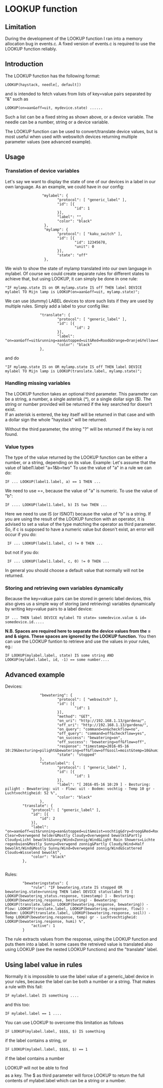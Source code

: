 # LOOKUP function

## Limitation
During the development of the LOOKUP function I ran into a memory allocation bug in events.c. A fixed version of events.c is required to use the LOOKUP function reliably. 

## Introduction
The LOOKUP function has the following format:
```
LOOKUP(haystack, needle[, default])
```
and is intended to fetch values from lists of key=value pairs separated by "&" such as 
```
LOOKUP(on=aan&off=uit, mydevice.state) ......
```
Such a list can be a fixed string as shown above, or a device variable. The needle can be a number, string or a device variable. 

The LOOKUP function can be used to convert/translate device values, but is most useful when used with webswitch devices returning multiple parameter values (see advanced example).
## Usage
### Translation of device variables
Let's say we want to display the state of one of our devices in a label in our own language. As an example, we could have in our config:
```
                 "mylabel": {
                        "protocol": [ "generic_label" ],
                        "id": [{
                                "id": 1
                        }],
                        "label": "",
                        "color": "black"
                  },
                  "mylamp": {
                        "protocol": [ "kaku_switch" ],
                        "id": [{
                                "id": 12345678,
                                "unit": 0
                        }],
                        "state": "off"
                  },
```
We wish to show the state of mylamp translated into our own language in mylabel.
Of course we could create separate rules for different states to achieve that, but using LOOKUP, it can simply be done in one rule:
```
"IF mylamp.state IS on OR mylamp.state IS off THEN label DEVICE mylabel TO Mijn lamp is LOOKUP(on=aan&off=uit, mylamp.state)";
```
We can use (dummy) LABEL devices to store such lists if they are used by multiple rules. Simply  add a label to your config like:
```
                "translate": {
                        "protocol": [ "generic_label" ],
                        "id": [{
                                "id": 2
                        }],
                        "label": "on=aan&off=uit&running=aan&stopped=uit&Red=Rood&Orange=Oranje&Yellow=Geel",
                        "color": "black"
                },
```
and do
```
"IF mylamp.state IS on OR mylamp.state IS off THEN label DEVICE mylabel TO Mijn lamp is LOOKUP(translate.label, mylamp.state)";
```
### Handling missing variables
The LOOKUP function takes an optional third parameter. This parameter can be a string, a number, a single asterisk (*), or a single dollar sign ($). The string or number provided will be returned if the key searched for doesn't exist.  
If an asterisk is entered, the key itself will be returned in that case and with a dollar sign the whole "haystack" will be returned.

Without the third parameter, the string "?" will be returned if the key is not found.

### Value types
The type of the value returned by the LOOKUP function can be either a number, or a string, depending on its value.
Example:
Let's assume that the value of label1.label "a=1&b=two"
To use the value of "a" in a rule we can do:
```
IF ... LOOKUP(label1.label, a) == 1 THEN ...
```
We need to use ==, because the value of "a" is numeric.
To use the value of "b":
```
IF .... LOOKUP(label1.label, b) IS two THEN ...
```
Here we need to use IS (or ISNOT) because the value of "b" is a string.
If you are using the result of the LOOKUP function with an operator, it is advised to set a value of the type matching the operator as third parameter. 
So, if c is supposed to have a numeric value but doesn't exist, an error will occur if you do:
```
 IF ... LOOKUP(label1.label, c) != 0 THEN ...
```
but not if you do:
```
 IF ... LOOKUP(label1.label, c, 0) != 0 THEN ...
```
In general you should choose a default value that normally will not be returned.

### Storing and retrieving own variables dynamically
Because the key=vakue pairs can be stored in generic label devices, this also gives us a simple way of storing (and retrieving) variables dynamically by writing key=value pairs to a label device:
```
IF ... THEN label DEVICE mylabel TO state= somedevice.value & id= somedevice.id.....
```
**N.B. Spaces are required here to separate the device values from the = and & signs. These spaces are ignored by the LOOKUP function.**
You then can use the LOOKUP funtion to retrieve and use the values in your rules, eg.:
```
IF LOOKUP(mylabel.label, state) IS some string AND LOOKUP(mylabel.label, id, -1) == some number....
```

## Advanced example

Devices:
```
                "bewatering": {
                        "protocol": [ "webswitch" ],
                        "id": [{
                                "id": 1
                        }],
                        "method": "GET",
                        "on_uri": "http://192.168.1.13/gardena/",
                        "off_uri": "http://192.168.1.13/gardena/",
                        "on_query": "command=on&checkflow=no",
                        "off_query": "command=off&checkflow=yes",
                        "on_success": "bewatering=on",
                        "off_success": "bewatering=off&flow=off",
                        "response": "timestamp=2016-05-16 10:29&besturing=pilight&bewatering=off&flow=off&soil=moist&temp=10&humi=52",
                        "state": "stopped"
                },
                "statuslabel": {
                        "protocol": [ "generic_label" ],
                        "id": [{
                                "id": 1
                        }],
                        "label": "[ 2016-05-16 10:29 ] - Besturing: pilight - Bewatering: uit - Flow: uit - Bodem: vochtig - Temp 10 gr - Luchtvochtigheid: 52 %",
                        "color": "black"
                },
		"translate": {
			"protocol": [ "generic_label" ],
			"id": [{
				"id": 2
			}],
			"label": "on=aan&off=uit&running=aan&stopped=uit&moist=vochtig&dry=droog&Red=Rood&Orange=Oranje&Yellow=Geel&None=Geen&Cloudy=Bewolkt&Sunny=Zonnig&Clear=Onbewolkt&Mostly Clear=Overwegend helder&Mostly Cloudy=Overwegend bewolkt&Partly Cloudy=Licht bewolkt&Sunny/Wind=Zonnig/Wind&Light Rain Showers=Lichte regenbuien&Mostly Sunny=Overwgend zonnig&Partly Cloudy/Wind=Half bewolkt/Wind&Mostly Sunny/Wind=Overwegend zonnig/Wind&Scattered Clouds=Wisselend bewolkt",
			"color": "black"
		},
                
  ```

Rules:
```
		"bewateringstatus": {
			"rule": "IF bewatering.state IS stopped OR bewatering.state=running THEN label DEVICE statuslabel TO [ LOOKUP(bewatering_status.response, timestamp) ] - Besturing: LOOKUP(bewatering.response, besturing) - Bewatering: LOOKUP(translate.label, LOOKUP(bewatering.response, bewatering)) - Flow: LOOKUP(translate.label, LOOKUP(bewatering.response, flow)) - Bodem: LOOKUP(translate.label, LOOKUP(bewatering.response, soil)) - Temp LOOKUP(bewatering.response, temp) gr - Luchtvochtigheid: LOOKUP(bewatering.response, humi) %",
			"active": 1
		}

```
The rule extracts values from the response, using the LOOKUP function and puts them into a label. In some cases the retreived value is translated also using LOOKUP (see the nested LOOKUP functions) and the "translate" label.

## Using label value in rules
Normally it is impossible to use the label value of a generic_label device in your rules, because the label can be both a number or a string. That makes a rule with this fail:
```
IF mylabel.label IS something ....
```
and this too:
```
IF mylabel.label == 1 ....
```

You can use LOOKUP to overcome this limitation as follows
```
IF LOOKUP(mylabel.label, $$$$, $) IS something
```
if the label contains a string, or
```
IF LOOKUP(mylabel.label, $$$$, $) == 1
```
if the label contains a number

LOOKUP will not be able to find $$$$ as a key. The $ as third parameter will force LOOKUP to return the full contents of mylabel.label which can be a string or a number.
